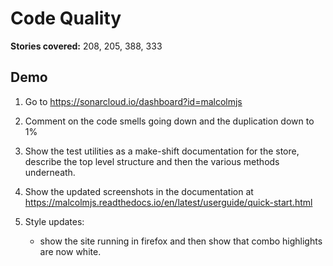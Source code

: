 # Code Quality

**Stories covered:** 208, 205, 388, 333

## Demo

1. Go to https://sonarcloud.io/dashboard?id=malcolmjs
1. Comment on the code smells going down and the duplication down to 1%

1. Show the test utilities as a make-shift documentation for the store, describe the top level structure and then the various methods underneath.

1. Show the updated screenshots in the documentation at https://malcolmjs.readthedocs.io/en/latest/userguide/quick-start.html

1. Style updates:
   - show the site running in firefox and then show that combo highlights are now white.

